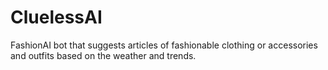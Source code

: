 # CluelessAI
FashionAI bot that suggests articles of fashionable clothing or accessories and outfits based on the weather and trends. 
